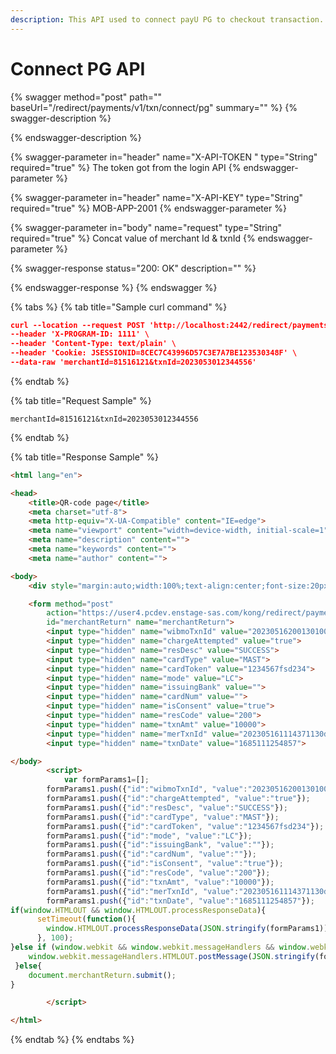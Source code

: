 ```yaml
---
description: This API used to connect payU PG to checkout transaction.
---
```


# Connect PG API

{% swagger method="post" path="" baseUrl="/redirect/payments/v1/txn/connect/pg" summary="" %}
{% swagger-description %}

{% endswagger-description %}

{% swagger-parameter in="header" name="X-API-TOKEN " type="String" required="true" %}
The token got from the login API
{% endswagger-parameter %}

{% swagger-parameter in="header" name="X-API-KEY" type="String" required="true" %}
MOB-APP-2001
{% endswagger-parameter %}

{% swagger-parameter in="body" name="request" type="String" required="true" %}
Concat value of merchant Id & txnId
{% endswagger-parameter %}

{% swagger-response status="200: OK" description="" %}

{% endswagger-response %}
{% endswagger %}

{% tabs %}
{% tab title="Sample curl command" %}
```json
curl --location --request POST 'http://localhost:2442/redirect/payments/v1/txn/connect/pg' \
--header 'X-PROGRAM-ID: 1111' \
--header 'Content-Type: text/plain' \
--header 'Cookie: JSESSIONID=8CEC7C43996D57C3E7A7BE123530348F' \
--data-raw 'merchantId=81516121&txnId=2023053012344556'
```
{% endtab %}

{% tab title="Request Sample" %}
```
merchantId=81516121&txnId=2023053012344556
```
{% endtab %}

{% tab title="Response Sample" %}


```html
<html lang="en">

<head>
	<title>QR-code page</title>
	<meta charset="utf-8">
	<meta http-equiv="X-UA-Compatible" content="IE=edge">
	<meta name="viewport" content="width=device-width, initial-scale=1">
	<meta name="description" content="">
	<meta name="keywords" content="">
	<meta name="author" content="">

<body>
	<div style="margin:auto;width:100%;text-align:center;font-size:20px;font-weight:200;">Please wait.....</div>

	<form method="post"
		action="https://user4.pcdev.enstage-sas.com/kong/redirect/payments/responseFromPg?X-API-KEY=REDIRECT_MERCHANT_2002"
		id="merchantReturn" name="merchantReturn">
		<input type="hidden" name="wibmoTxnId" value="2023051620013010007">
		<input type="hidden" name="chargeAttempted" value="true">
		<input type="hidden" name="resDesc" value="SUCCESS">
		<input type="hidden" name="cardType" value="MAST">
		<input type="hidden" name="cardToken" value="1234567fsd234">
		<input type="hidden" name="mode" value="LC">
		<input type="hidden" name="issuingBank" value="">
		<input type="hidden" name="cardNum" value="">
		<input type="hidden" name="isConsent" value="true">
		<input type="hidden" name="resCode" value="200">
		<input type="hidden" name="txnAmt" value="10000">
		<input type="hidden" name="merTxnId" value="202305161114371130dS98sQ5">
		<input type="hidden" name="txnDate" value="1685111254857">

</body>
		<script>
			var formParams1=[];
        formParams1.push({"id":"wibmoTxnId", "value":"2023051620013010007"});
        formParams1.push({"id":"chargeAttempted", "value":"true"});
        formParams1.push({"id":"resDesc", "value":"SUCCESS"});
        formParams1.push({"id":"cardType", "value":"MAST"});
        formParams1.push({"id":"cardToken", "value":"1234567fsd234"});
        formParams1.push({"id":"mode", "value":"LC"});
        formParams1.push({"id":"issuingBank", "value":""});
        formParams1.push({"id":"cardNum", "value":""});
        formParams1.push({"id":"isConsent", "value":"true"});
        formParams1.push({"id":"resCode", "value":"200"});
        formParams1.push({"id":"txnAmt", "value":"10000"});
        formParams1.push({"id":"merTxnId", "value":"202305161114371130dS98sQ5"});
        formParams1.push({"id":"txnDate", "value":"1685111254857"});
if(window.HTMLOUT && window.HTMLOUT.processResponseData){
      setTimeout(function(){
        window.HTMLOUT.processResponseData(JSON.stringify(formParams1));
      }, 100);
}else if (window.webkit && window.webkit.messageHandlers && window.webkit.messageHandlers.HTMLOUT){
 	window.webkit.messageHandlers.HTMLOUT.postMessage(JSON.stringify(formParams1));
 }else{
	document.merchantReturn.submit();
}

		</script>

</html>
```
{% endtab %}
{% endtabs %}
